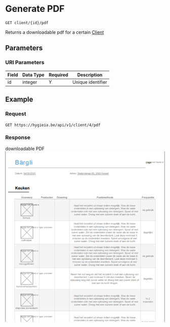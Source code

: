# Generate PDF

    GET client/{id}/pdf
    
Returns a downloadable pdf for a certain [Client]

## Parameters
### URI Parameters
Field | Data Type | Required | Description
--- | --- | --- | ---
id | integer | Y | Unique identifier

## Example
### Request

    GET https://hygieia.be/api/v1/client/4/pdf

### Response
downloadable PDF
![GET_pdf](../images/GET_pdf.png)

[Client]: ../clients/README.md